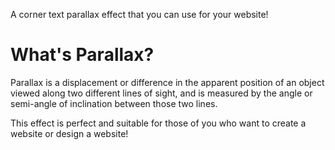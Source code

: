 A corner text parallax effect that you can use for your website!

# What's Parallax?
Parallax is a displacement or difference in the apparent position of an object viewed along two different lines of sight, and is measured by the angle or semi-angle of inclination between those two lines.

This effect is perfect and suitable for those of you who want to create a website or design a website!
